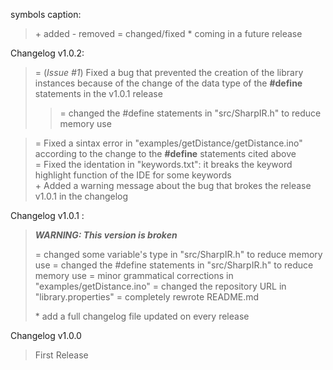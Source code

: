 symbols caption:
> \+ added
> \- removed
> = changed/fixed
> \* coming in a future release

Changelog v1.0.2:

> = (*Issue #1*) Fixed a bug that prevented the creation of the library instances 
>   because of the change of the data type of the **#define** statements in the v1.0.1 release  
>   > = changed the #define statements in "src/SharpIR.h" to reduce memory use  

> = Fixed a sintax error in "examples/getDistance/getDistance.ino" according to the change to the **#define** statements cited above  
> = Fixed the identation in "keywords.txt": it breaks the keyword highlight function of the IDE for some keywords  
> \+ Added a warning message about the bug that brokes the release v1.0.1 in the changelog  

Changelog v1.0.1 :

> ***WARNING: This version is broken***
> 
> = changed some variable's type in "src/SharpIR.h" to reduce memory use
> = changed the #define statements in "src/SharpIR.h" to reduce memory use
> = minor grammatical corrections in "examples/getDistance.ino"
> = changed the repository URL in "library.properties"
> = completely rewrote README.md
>
> \* add a full changelog file updated on every release

Changelog v1.0.0

> First Release